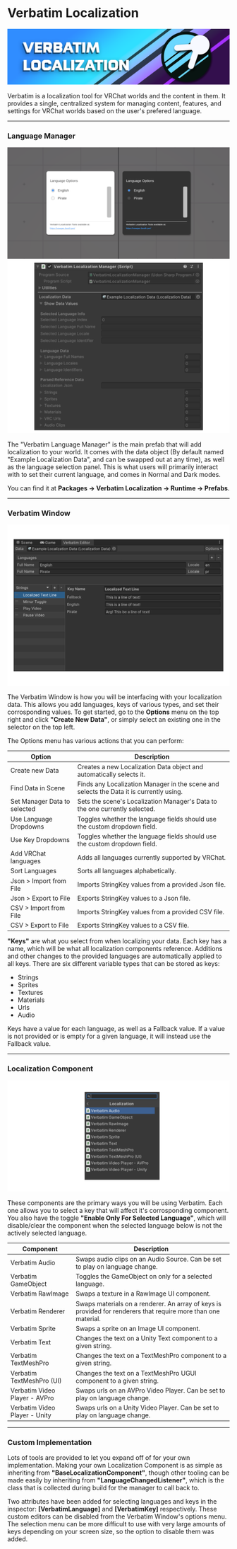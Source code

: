 # Verbatim Localization
![Verbatim Icon](https://github.com/VirtualVisions/Verbatim-Documentation/blob/main/Images/ReadMe%20Banner.png)

Verbatim is a localization tool for VRChat worlds and the content in them.
It provides a single, centralized system for managing content, features, and settings for VRChat worlds based on the user's prefered language.

---
### Language Manager
![Language Manager](https://github.com/VirtualVisions/Verbatim-Documentation/blob/main/Images/LanguageManager.png)
![Language Manager](https://github.com/VirtualVisions/Verbatim-Documentation/blob/main/Images/LocalizationManagerComponent.png)

The "Verbatim Language Manager" is the main prefab that will add localization to your world.
It comes with the data object (By default named "Example Localization Data", and can be swapped out at any time), as well as the language selection panel.
This is what users will primarily interact with to set their current language, and comes in Normal and Dark modes.

You can find it at **Packages -> Verbatim Localization -> Runtime -> Prefabs**.

---

### Verbatim Window
![Verbatim Window](https://github.com/VirtualVisions/Verbatim-Documentation/blob/main/Images/VerbatimWindow.png)

The Verbatim Window is how you will be interfacing with your localization data.
This allows you add languages, keys of various types, and set their corrosponding values.
To get started, go to the **Options** menu on the top right and click **"Create New Data"**, or simply select an existing one in the selector on the top left.

The Options menu has various actions that you can perform:

| Option | Description |
| ----------- | ----------- |
| Create new Data | Creates a new Localization Data object and automatically selects it. |
| Find Data in Scene | Finds any Localization Manager in the scene and selects the Data it is currently using. |
| Set Manager Data to selected | Sets the scene's Localization Manager's Data to the one currently selected. |
| Use Language Dropdowns | Toggles whether the language fields should use the custom dropdown field. |
| Use Key Dropdowns | Toggles whether the language fields should use the custom dropdown field. |
| Add VRChat languages | Adds all languages currently supported by VRChat. |
| Sort Languages | Sorts all languages alphabetically. |
| Json > Import from File | Imports StringKey values from a provided Json file. |
| Json > Export to File | Exports StringKey values to a Json file. |
| CSV > Import from File | Imports StringKey values from a provided CSV file. |
| CSV > Export to File | Exports StringKey values to a CSV file. |

**"Keys"** are what you select from when localizing your data.
Each key has a name, which will be what all localization components reference.
Additions and other changes to the provided languages are automatically applied to all keys.
There are six different variable types that can be stored as keys:
- Strings
- Sprites
- Textures
- Materials
- Urls
- Audio

Keys have a value for each language, as well as a Fallback value.
If a value is not provided or is empty for a given language, it will instead use the Fallback value.

---

### Localization Component
![Verbatim Window](https://github.com/VirtualVisions/Verbatim-Documentation/blob/main/Images/LocalizationComponents.png)

These components are the primary ways you will be using Verbatim.
Each one allows you to select a key that will affect it's corrosponding component.
You also have the toggle **"Enable Only For Selected Language"**, which will disable/clear the component when the selected language below is not the actively selected language.

| Component | Description |
| ----------- | ----------- |
| Verbatim Audio | Swaps audio clips on an Audio Source. Can be set to play on language change. |
| Verbatim GameObject | Toggles the GameObject on only for a selected language. |
| Verbatim RawImage | Swaps a texture in a RawImage UI component. |
| Verbatim Renderer | Swaps materials on a renderer. An array of keys is provided for renderers that require more than one material. |
| Verbatim Sprite | Swaps a sprite on an Image UI component. |
| Verbatim Text | Changes the text on a Unity Text component to a given string. |
| Verbatim TextMeshPro | Changes the text on a TextMeshPro component to a given string. |
| Verbatim TextMeshPro (UI) | Changes the text on a TextMeshPro UGUI component to a given string. |
| Verbatim Video Player - AVPro | Swaps urls on an AVPro Video Player. Can be set to play on language change. |
| Verbatim Video Player - Unity | Swaps urls on a Unity Video Player. Can be set to play on language change. |

---
### Custom Implementation

Lots of tools are provided to let you expand off of for your own implementation.
Making your own Localization Component is as simple as inheriting from **"BaseLocalizationComponent"**, though other tooling can be made easily by inheriting from **"LanguageChangedListener"**, which is the class that is collected during build for the manager to call back to.

Two attributes have been added for selecting languages and keys in the inspector: **[VerbatimLanguage]** and **[VerbatimKey]** respectively.
These custom editors can be disabled from the Verbatim Window's options menu.
The selection menu can be more difficult to use with very large amounts of keys depending on your screen size, so the option to disable them was added.